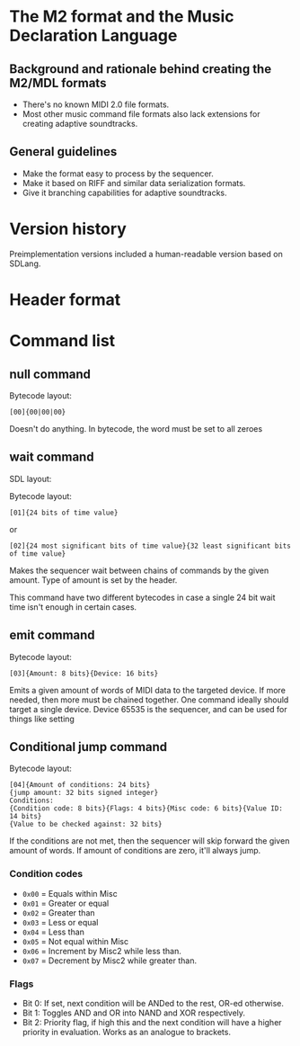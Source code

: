 # The M2 format and the Music Declaration Language

## Background and rationale behind creating the M2/MDL formats

* There's no known MIDI 2.0 file formats.
* Most other music command file formats also lack extensions for creating adaptive soundtracks.

## General guidelines

* Make the format easy to process by the sequencer.
* Make it based on RIFF and similar data serialization formats.
* Give it branching capabilities for adaptive soundtracks.

# Version history

Preimplementation versions included a human-readable version based on SDLang.

# Header format

# Command list

## null command

Bytecode layout:

```
[00]{00|00|00}
```

Doesn't do anything. In bytecode, the word must be set to all zeroes

## wait command

SDL layout:

Bytecode layout:

```
[01]{24 bits of time value}
```
or
```
[02]{24 most significant bits of time value}{32 least significant bits of time value}
```

Makes the sequencer wait between chains of commands by the given amount. Type of amount is set by the header.

This command have two different bytecodes in case a single 24 bit wait time isn't enough in certain cases.

## emit command

Bytecode layout:

```
[03]{Amount: 8 bits}{Device: 16 bits}
```

Emits a given amount of words of MIDI data to the targeted device. If more needed, then more must be chained together. One command ideally should target a single device. Device 65535 is the sequencer, and can be used for things like setting 

## Conditional jump command

Bytecode layout:
```
[04]{Amount of conditions: 24 bits}
{jump amount: 32 bits signed integer}
Conditions:
{Condition code: 8 bits}{Flags: 4 bits}{Misc code: 6 bits}{Value ID: 14 bits}
{Value to be checked against: 32 bits}
```

If the conditions are not met, then the sequencer will skip forward the given amount of words. If amount of conditions are zero, it'll always jump.

### Condition codes

* `0x00` = Equals within Misc
* `0x01` = Greater or equal 
* `0x02` = Greater than
* `0x03` = Less or equal
* `0x04` = Less than
* `0x05` = Not equal within Misc
* `0x06` = Increment by Misc2 while less than.
* `0x07` = Decrement by Misc2 while greater than.

### Flags

* Bit 0: If set, next condition will be ANDed to the rest, OR-ed otherwise.
* Bit 1: Toggles AND and OR into NAND and XOR respectively.
* Bit 2: Priority flag, if high this and the next condition will have a higher priority in evaluation. Works as an analogue to brackets.